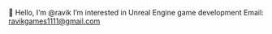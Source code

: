 👋 Hello, I’m @ravik
I’m interested in Unreal Engine game development
Email: ravikgames1111@gmail.com

